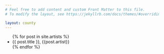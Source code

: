 ```yaml
---
# Feel free to add content and custom Front Matter to this file.
# To modify the layout, see https://jekyllrb.com/docs/themes/#overriding-theme-defaults

layout: county
---
```


<ul>
  {% for post in site.artists %}
    <li>
      {{ post.title }}, 
      {{post.artist}}
    </li>
  {% endfor %}
</ul>